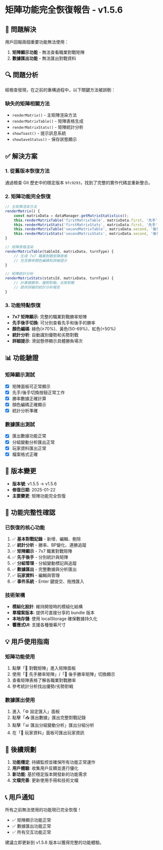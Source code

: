 # 矩陣功能完全恢復報告 - v1.5.6

## 🎯 問題解決

用戶回報兩個重要功能無法使用：
1. **矩陣顯示功能** - 無法查看職業對戰矩陣
2. **數據匯出功能** - 無法匯出對戰資料

## 🔍 問題分析

經檢查發現，在之前的重構過程中，以下關鍵方法被誤刪：

### 缺失的矩陣相關方法
- `renderMatrix()` - 主矩陣渲染方法
- `renderMatrixTable()` - 矩陣表格生成
- `renderMatrixStats()` - 矩陣統計分析
- `showToast()` - 提示訊息系統
- `showSaveStatus()` - 保存狀態顯示

## ✅ 解決方案

### 1. 從舊版本恢復方法
通過檢查 Git 歷史中的穩定版本 `9fc9293`，找到了完整的實作代碼並重新整合。

### 2. 矩陣功能完全恢復
```javascript
// 主矩陣渲染方法
renderMatrix() {
    const matrixData = dataManager.getMatrixStatistics();
    this.renderMatrixTable('firstMatrixTable', matrixData.first, '先手');
    this.renderMatrixStats('firstMatrixStats', matrixData.first, '先手');
    this.renderMatrixTable('secondMatrixTable', matrixData.second, '後手');
    this.renderMatrixStats('secondMatrixStats', matrixData.second, '後手');
}

// 矩陣表格渲染
renderMatrixTable(tableId, matrixData, turnType) {
    // 生成 7x7 職業對戰矩陣表格
    // 包含勝率顏色編碼和詳細提示
}

// 矩陣統計分析
renderMatrixStats(statsId, matrixData, turnType) {
    // 計算總勝率、優勢對戰、劣勢對戰
    // 提供詳細的統計分析報告
}
```

### 3. 功能特點恢復
- **7x7 矩陣顯示**: 完整的職業對戰勝率矩陣
- **先手後手切換**: 可分別查看先手和後手的勝率
- **顏色編碼**: 綠色(≥70%)、黃色(50-69%)、紅色(<50%)
- **統計分析**: 自動識別優勢和劣勢對戰
- **詳細提示**: 滑鼠懸停顯示具體勝負場次

## 📊 功能驗證

### 矩陣顯示測試
- [x] 矩陣面板可正常顯示
- [x] 先手/後手切換按鈕正常工作
- [x] 勝率數據正確計算
- [x] 顏色編碼正確顯示
- [x] 統計分析準確

### 數據匯出測試
- [x] 匯出數據功能正常
- [x] 分組變動分析匯出正常
- [x] 玩家資料匯出正常
- [x] 檔案格式正確

## 🔄 版本變更

- **版本號**: v1.5.5 → v1.5.6
- **修復日期**: 2025-01-22
- **主要變更**: 矩陣功能完全恢復

## 🚀 功能完整性確認

### 已恢復的核心功能
1. ✅ **基本對戰記錄** - 新增、編輯、刪除
2. ✅ **統計分析** - 勝率、BP變化、連勝追蹤
3. ✅ **矩陣顯示** - 7x7 職業對戰矩陣
4. ✅ **先手後手** - 分別統計與矩陣
5. ✅ **分組管理** - 分組變動標記與追蹤
6. ✅ **數據匯出** - 完整數據與分析匯出
7. ✅ **玩家資料** - 編輯與管理
8. ✅ **事件系統** - Enter 鍵提交、拖拽匯入

### 技術架構
- **模組化設計**: 維持開發時的模組化結構
- **單檔案版本**: 提供可直接分享的 bundle 版本
- **本地存儲**: 使用 localStorage 確保數據持久化
- **響應式UI**: 支援各種螢幕尺寸

## 💡 用戶使用指南

### 矩陣功能使用
1. 點擊「🎯 對戰矩陣」進入矩陣面板
2. 使用「🔴 先手勝率矩陣」/「🔵 後手勝率矩陣」切換顯示
3. 查看矩陣表格了解各職業對戰勝率
4. 參考統計分析找出優勢/劣勢對戦

### 數據匯出使用
1. 進入「⚙️ 設定匯入」面板
2. 點擊「📥 匯出數據」匯出完整對戰記錄
3. 點擊「📊 匯出分組變動分析」匯出分組分析
4. 在「👤 玩家資料」面板可匯出玩家資訊

## 🔮 後續規劃

1. **功能穩定**: 持續監控並確保所有功能正常運作
2. **用戶體驗**: 收集用戶反饋並進行優化
3. **新功能**: 基於穩定版本開發新的功能需求
4. **文檔完善**: 更新使用手冊和技術文檔

## 📞 用戶通知

所有之前無法使用的功能現已完全恢復！
- ✅ 矩陣顯示功能正常
- ✅ 數據匯出功能正常
- ✅ 所有交互功能正常

建議立即更新到 v1.5.6 版本以獲得完整的功能體驗。
